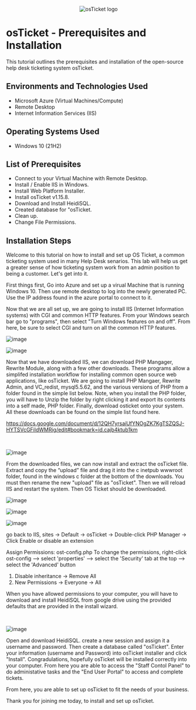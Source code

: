 <p align="center">
<img src="https://i.imgur.com/Clzj7Xs.png" alt="osTicket logo"/>
</p>

<h1>osTicket - Prerequisites and Installation</h1>
This tutorial outlines the prerequisites and installation of the open-source help desk ticketing system osTicket.<br />


<h2>Environments and Technologies Used</h2>

- Microsoft Azure (Virtual Machines/Compute)
- Remote Desktop
- Internet Information Services (IIS)

<h2>Operating Systems Used </h2>

- Windows 10</b> (21H2)

<h2>List of Prerequisites</h2>

- Connect to your Virtual Machine with Remote Desktop.
- Install / Enable IIS in Windows.
- Install Web Platform Installer.
- Install osTicket v1.15.8.
- Download and Install HeidiSQL.
- Created database for "osTicket.
- Clean up.
- Change File Permissions. 

<h2>Installation Steps</h2>


Welcome to this tutorial on how to install and set up OS Ticket, a common ticketing system used in many Help Desk senarios. This lab will help us get a greater sense of how ticketing system work from an admin position to being a customer. Let's get into it.

First things first, Go into Azure and set up a virual Machine that is running Windows 10. Then use remote desktop to log into the newly generated PC. Use the IP address found in the azure portal to connect to it.

Now that we are all set up, we are going to install IIS (Internet Information systems) with CGI and common HTTP features. From your Windows search bar go to "programs", then select "Turn Windows features on and off". From here, be sure to select CGI and turn on all the common HTTP features.

![image](https://github.com/emodjeska/osticket-prereqs/assets/143763072/934a6ea6-26c7-4eb3-a1bb-90744c2a97ee)

![image](https://github.com/emodjeska/osticket-prereqs/assets/143763072/9bb534cb-34fd-4ff7-bc19-9cd170f3f87d)


Now that we have downloaded IIS, we can download PHP Mangager, Rewrite Module, along with a few other downloads. These programs allow a simplifed installation workflow for installing common open source web applications, like osTicket. We are going to install PHP Mangaer, Rewrite Admin, and VC_redist, mysql5.5.62, and the various versions of PHP from a folder found in the simple list below. Note, when you install the PHP folder, you will have to Unzip the folder by right clicking it and export its contents into a self made, PHP folder. Finally, download osticket onto your system. All these downloads can be found on the simple list found here.

https://docs.google.com/document/d/12QH7yrsaiUfYNOgZK7KgTSZQSJ-HYTSVcGFildWMRig/edit#bookmark=id.cajb4ktub1km
</p>
<br />

![image](https://github.com/emodjeska/osticket-prereqs/assets/143763072/e1490b73-3fa1-4fee-9b79-0e324eb4351f)

From the downloaded files, we can now install and extract the osTicket file. Extract and copy the “upload” file and drag it into the c inetpub wwwroot folder, found in the windows c folder at the bottom of the downloads.  You must then rename the new "upload" file as "osTicket". Then we will reload IIS and restart the system. Then OS Ticket should be downloaded.

![image](https://github.com/emodjeska/osticket-prereqs/assets/143763072/1e2daf2c-d845-49dc-8bf5-d5f5c0523c7e)

![image](https://github.com/emodjeska/osticket-prereqs/assets/143763072/2346de50-2e9f-4cb0-a254-8073d679ff0d)

![image](https://github.com/emodjeska/osticket-prereqs/assets/143763072/0d058043-5949-419e-a394-49166c05bc8a)


 go back to IIS, sites -> Default -> osTicket -> Double-click PHP Manager -> Click Enable or disable an extension
 

Assign Permissions: ost-config.php To change the permissions, right-click ost-config --> select 'properties' --> select the 'Security' tab at the top --> select the 'Advanced' button
1. Disable inheritance -> Remove All
2.  New Permissions -> Everyone -> All

When you have allowed permissions to your computer, you will have to download and install HeidiSQL from google drive using the provided defaults that are provided in the install wizard.

</p>
<br />

![image](https://github.com/emodjeska/osticket-prereqs/assets/143763072/0af0aba0-e2db-4624-b01e-0ac61a584498)


Open and download HeidiSQL. create a new session and assign it a username and password. Then create a database called "osTicket". Enter your information (username and Password) into osTicket installer and click "Install". Congradulations, hopefully osTicket will be installed correctly into your computer. From here you are able to access the "Staff Contol Panel" to do administative tasks and the "End User Portal" to access and complete tickets. 

From here, you are able to set up osTicket to fit the needs of your business. 

Thank you for joining me today, to install and set up osTicket. 
</p>
<br />
